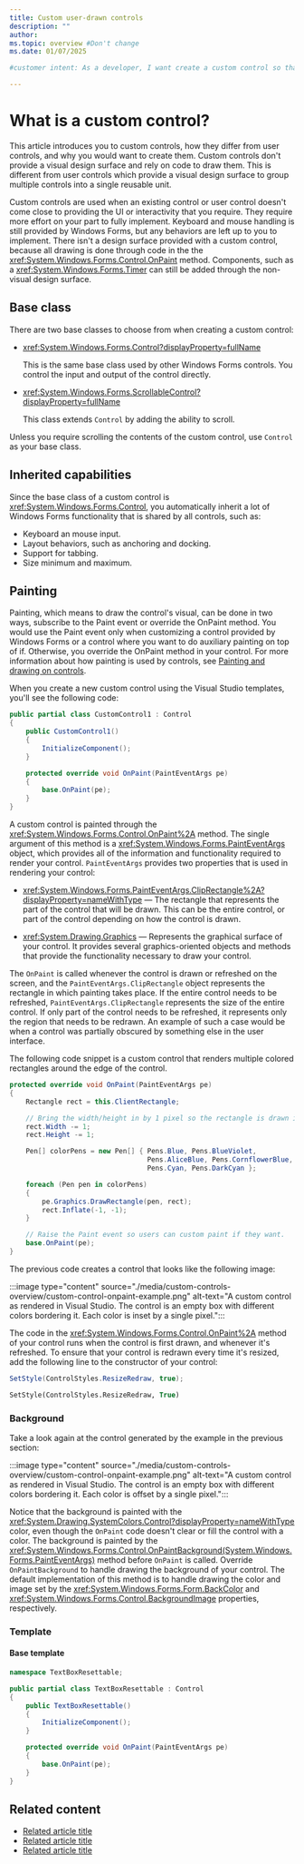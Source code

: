 ```yaml
---
title: Custom user-drawn controls
description: ""
author: 
ms.topic: overview #Don't change
ms.date: 01/07/2025

#customer intent: As a developer, I want create a custom control so that I can control how it's drawn.

---
```


# What is a custom control?

This article introduces you to custom controls, how they differ from user controls, and why you would want to create them. Custom controls don't provide a visual design surface and rely on code to draw them. This is different from user controls which provide a visual design surface to group multiple controls into a single reusable unit.

Custom controls are used when an existing control or user control doesn't come close to providing the UI or interactivity that you require. They require more effort on your part to fully implement. Keyboard and mouse handling is still provided by Windows Forms, but any behaviors are left up to you to implement. There isn't a design surface provided with a custom control, because all drawing is done through code in the the <xref:System.Windows.Forms.Control.OnPaint> method. Components, such as a <xref:System.Windows.Forms.Timer> can still be added through the non-visual design surface.

## Base class

There are two base classes to choose from when creating a custom control:

- <xref:System.Windows.Forms.Control?displayProperty=fullName>

  This is the same base class used by other Windows Forms controls. You control the input and output of the control directly.

- <xref:System.Windows.Forms.ScrollableControl?displayProperty=fullName>

  This class extends `Control` by adding the ability to scroll.

Unless you require scrolling the contents of the custom control, use `Control` as your base class.

## Inherited capabilities

Since the base class of a custom control is <xref:System.Windows.Forms.Control>, you automatically inherit a lot of Windows Forms functionality that is shared by all controls, such as:

- Keyboard an mouse input.
- Layout behaviors, such as anchoring and docking.
- Support for tabbing.
- Size minimum and maximum.

## Painting

<!-- I don't like the second half of this para -->
Painting, which means to draw the control's visual, can be done in two ways, subscribe to the Paint event or override the OnPaint method. You would use the Paint event only when customizing a control provided by Windows Forms or a control where you want to do auxiliary painting on top of if. Otherwise, you override the OnPaint method in your control. For more information about how painting is used by controls, see [Painting and drawing on controls](../controls/custom-painting-drawing.md).

When you create a new custom control using the Visual Studio templates, you'll see the following code:

```csharp
public partial class CustomControl1 : Control
{
    public CustomControl1()
    {
        InitializeComponent();
    }

    protected override void OnPaint(PaintEventArgs pe)
    {
        base.OnPaint(pe);
    }
}
```

A custom control is painted through the <xref:System.Windows.Forms.Control.OnPaint%2A> method. The single argument of this method is a <xref:System.Windows.Forms.PaintEventArgs> object, which provides all of the information and functionality required to render your control. `PaintEventArgs` provides two properties that is used in rendering your control:

- <xref:System.Windows.Forms.PaintEventArgs.ClipRectangle%2A?displayProperty=nameWithType> &mdash; The rectangle that represents the part of the control that will be drawn. This can be the entire control, or part of the control depending on how the control is drawn.

- <xref:System.Drawing.Graphics> &mdash; Represents the graphical surface of your control. It provides several graphics-oriented objects and methods that provide the functionality necessary to draw your control.

The `OnPaint` is called whenever the control is drawn or refreshed on the screen, and the `PaintEventArgs.ClipRectangle` object represents the rectangle in which painting takes place. If the entire control needs to be refreshed, `PaintEventArgs.ClipRectangle` represents the size of the entire control. If only part of the control needs to be refreshed, it represents only the region that needs to be redrawn. An example of such a case would be when a control was partially obscured by something else in the user interface.

The following code snippet is a custom control that renders multiple colored rectangles around the edge of the control.

```csharp
protected override void OnPaint(PaintEventArgs pe)
{
    Rectangle rect = this.ClientRectangle;

    // Bring the width/height in by 1 pixel so the rectangle is drawn inside the control.
    rect.Width -= 1;
    rect.Height -= 1;

    Pen[] colorPens = new Pen[] { Pens.Blue, Pens.BlueViolet,
                                  Pens.AliceBlue, Pens.CornflowerBlue,
                                  Pens.Cyan, Pens.DarkCyan };

    foreach (Pen pen in colorPens)
    {
        pe.Graphics.DrawRectangle(pen, rect);
        rect.Inflate(-1, -1);
    }

    // Raise the Paint event so users can custom paint if they want.
    base.OnPaint(pe);
}
```

The previous code creates a control that looks like the following image:

:::image type="content" source="./media/custom-controls-overview/custom-control-onpaint-example.png" alt-text="A custom control as rendered in Visual Studio. The control is an empty box with different colors bordering it. Each color is inset by a single pixel.":::

The code in the <xref:System.Windows.Forms.Control.OnPaint%2A> method of your control runs when the control is first drawn, and whenever it's refreshed. To ensure that your control is redrawn every time it's resized, add the following line to the constructor of your control:
  
```csharp
SetStyle(ControlStyles.ResizeRedraw, true);
```

```vb
SetStyle(ControlStyles.ResizeRedraw, True)
```

### Background

Take a look again at the control generated by the example in the previous section:

:::image type="content" source="./media/custom-controls-overview/custom-control-onpaint-example.png" alt-text="A custom control as rendered in Visual Studio. The control is an empty box with different colors bordering it. Each color is offset by a single pixel.":::

Notice that the background is painted with the <xref:System.Drawing.SystemColors.Control?displayProperty=nameWithType> color, even though the `OnPaint` code doesn't clear or fill the control with a color. The background is painted by the <xref:System.Windows.Forms.Control.OnPaintBackground(System.Windows.Forms.PaintEventArgs)> method before `OnPaint` is called. Override `OnPaintBackground` to handle drawing the background of your control. The default implementation of this method is to handle drawing the color and image set by the <xref:System.Windows.Forms.Form.BackColor> and <xref:System.Windows.Forms.Control.BackgroundImage> properties, respectively.

### Template

#### Base template

```csharp
namespace TextBoxResettable;

public partial class TextBoxResettable : Control
{
    public TextBoxResettable()
    {
        InitializeComponent();
    }

    protected override void OnPaint(PaintEventArgs pe)
    {
        base.OnPaint(pe);
    }
}
```

## Related content

- [Related article title](link.md)
- [Related article title](link.md)
- [Related article title](link.md)

<!-- Optional: Related content - H2

Consider including a "Related content" H2 section that 
lists links to 1 to 3 articles the user might find helpful.

-->

<!--

Remove all comments except the customer intent
before you sign off or merge to the main branch.

-->
